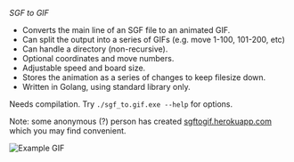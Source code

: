*SGF to GIF*

* Converts the main line of an SGF file to an animated GIF.
* Can split the output into a series of GIFs (e.g. move 1-100, 101-200, etc)
* Can handle a directory (non-recursive).
* Optional coordinates and move numbers.
* Adjustable speed and board size.
* Stores the animation as a series of changes to keep filesize down.
* Written in Golang, using standard library only.

Needs compilation. Try `./sgf_to.gif.exe --help` for options.

Note: some anonymous (?) person has created [sgftogif.herokuapp.com](https://sgftogif.herokuapp.com) which you may find convenient.

![Example GIF](https://raw.githubusercontent.com/rooklift/sgf_to_gif/master/example.gif)
